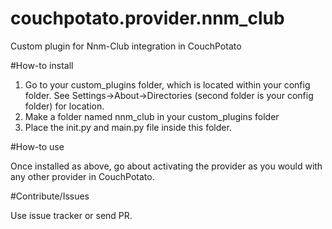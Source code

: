 # couchpotato.provider.nnm_club
Custom plugin for Nnm-Club integration in CouchPotato

#How-to install

1. Go to your custom_plugins folder, which is located within your config folder.
See Settings->About->Directories (second folder is your config folder) for location.
2. Make a folder named nnm_club in your custom_plugins folder
3. Place the init.py and main.py file inside this folder.

#How-to use

Once installed as above, go about activating the provider as you would with any other provider in CouchPotato.

#Contribute/Issues

Use issue tracker or send PR.
